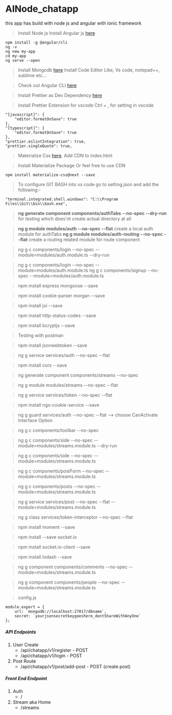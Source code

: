 # AINode_chatapp

this app has build with node js and angular with ionic framework

> Install Node js
> Install Angular js [here](https://angular.io/guide/quickstart)

```
npm install -g @angular/cli
ng -v
ng new my-app
cd my-app
ng serve --open
```

> Install Mongodb [here](https://www.mongodb.com/)
> Install Code Editor Like, Vs code, notepad++, sublime etc...

> Check out Angular CLI [here](https://github.com/angular/angular-cli/wiki)

> Install Prettier as Dev Dependency [here](https://www.npmjs.com/package/prettier)

> Install Prettier Extension for vscode
> Ctrl + , for setting in vscode

```
"[javascript]": {
    "editor.formatOnSave": true
},
"[typescript]": {
    "editor.formatOnSave": true
},
"prettier.eslintIntegration": true,
"prettier.singleQuote": true,
```

> Materialize Css [here](https://materializecss.com/). Add CDN to index.html

> Install Materialize Package Or feel free to use CDN

```
npm install materialize-css@next --save
```

> To configure GIT BASH into vs code go to setting.json and add the following:-

```
"terminal.integrated.shell.windows": "C:\\Program Files\\Git\\bin\\bash.exe",
```

> **ng generate component components/authTabs --no-spec --dry-run** for testing which does'nt create actual directory at all

> **ng g module modules/auth --no-spec --flat** create a local auth module for authTabs
> **ng g module modules/auth-routing --no-spec --flat** create a routing related module for route component

> ng g c components/login --no-spec --module=modules/auth.module.ts --dry-run

> ng g c components/login --no-spec --module=modules/auth.module.ts
> ng g c components/signup --no-spec --module=modules/auth.module.ts

> npm install express mongoose --save

> npm install cookie-parser morgan --save

> npm install joi --save

> npm install http-status-codes --save

> npm install bcryptjs --save

> Testing with postman

> npm install jsonwebtoken --save

> ng g service services/auth --no-spec --flat

> npm install cors --save

> ng generate component components/streams --no-spec

> ng g module modules/streams --no-spec --flat

> ng g service services/token --no-spec --flat

> npm install ngx-cookie-service --save

> ng g guard services/auth --no-spec --flat --> choose CanActivate Interface Option

> ng g c components/toolbar --no-spec

> ng g c components/side --no-spec --module=modules/streams.module.ts --dry-run

> ng g c components/side --no-spec --module=modules/streams.module.ts

> ng g c components/postForm --no-spec --module=modules/streams.module.ts

> ng g c components/posts --no-spec --module=modules/streams.module.ts

> ng g service services/post --no-spec --flat --module=modules/streams.module.ts

> ng g class services/token-interceptor --no-spec --flat

> npm install moment --save

> npm install --save socket.io

> npm install socket.io-client --save

> npm install lodash --save

> ng g component components/comments --no-spec --module=modules/streams.module.ts

> ng g component components/people --no-spec --module=modules/streams.module.ts

> config.js

```
module.export = {
    url: `mongodb://localhost:27017/dbname`,
    secret: `yourjsonsecretkeygoeshere_dontShareWithAnyOne`
};
```

##### API Endpoints

1.  User Create
    - /api/chatapp/v1/register - POST
    - /api/chatapp/v1/login - POST
2.  Post Route
    - /api/chatapp/v1/post/add-post - POST (create post)

##### Front End Endpoint

1.  Auth
    - /
2.  Stream aka Home
    - /streams
